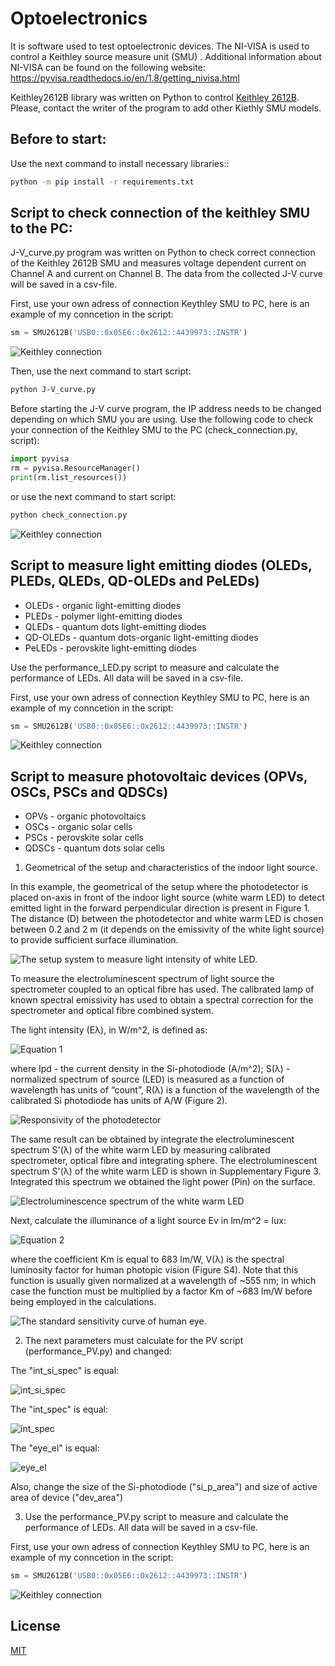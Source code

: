 <link href="https://cdn.jsdelivr.net/npm/bootstrap@5.1.3/dist/css/bootstrap.min.css" rel="stylesheet" integrity="sha384-1BmE4kWBq78iYhFldvKuhfTAU6auU8tT94WrHftjDbrCEXSU1oBoqyl2QvZ6jIW3" crossorigin="anonymous">

# Optoelectronics
It is software used to test optoelectronic devices.
The NI-VISA is used to control a Keithley  source measure unit (SMU) .  Additional information about NI-VISA can be found on the following website: https://pyvisa.readthedocs.io/en/1.8/getting_nivisa.html

Keithley2612B library was written on Python to control [Keithley 2612B](https://www.tek.com/keithley-source-measure-units/smu-2600b-series-sourcemeter).
Please, contact the writer of the program to add other Kiethly SMU models.

## Before to start:
Use the next command to install necessary libraries::
```bash
python -m pip install -r requirements.txt
```

## Script to check connection of the keithley SMU to the PC:

J-V_curve.py program was written on Python to check correct connection of the Keithley 2612B SMU and measures voltage dependent current on Channel A and current on Channel B. The data from the collected J-V curve will be saved in a csv-file.

First, use your own adress of connection Keythley SMU to PC, here is an example of my conncetion in the script:
```python
sm = SMU2612B('USB0::0x05E6::0x2612::4439973::INSTR')
```

![Keithley connection](https://github.com/SDayneko/optoelectronics/blob/main/img/connection_keithley.png)

Then, use the next command to start script:
```bash
python J-V_curve.py
```

Before starting the J-V curve program, the IP address needs to be changed depending on which SMU you are using. Use the following code to check your connection of the Keithley SMU to the PC (check_connection.py, script):
```python
import pyvisa
rm = pyvisa.ResourceManager()
print(rm.list_resources())
```
or use the next command to start script:
```bash
python check_connection.py
```
![Keithley connection](https://github.com/SDayneko/optoelectronics/blob/main/img/connection_keithley.png)

## Script to measure light emitting diodes (OLEDs, PLEDs, QLEDs, QD-OLEDs and PeLEDs)
<ul class="list-group">
  <li class="list-group-item">OLEDs - organic light-emitting diodes</li>
  <li class="list-group-item">PLEDs - polymer light-emitting diodes</li>
  <li class="list-group-item">QLEDs - quantum dots light-emitting diodes</li>
  <li class="list-group-item">QD-OLEDs - quantum dots-organic light-emitting diodes</li>
  <li class="list-group-item">PeLEDs - perovskite light-emitting diodes</li>
</ul>

Use the performance_LED.py script to measure and calculate the performance of LEDs. 
All data will be saved in a csv-file.

First, use your own adress of connection Keythley SMU to PC, here is an example of my conncetion in the script:
```python
sm = SMU2612B('USB0::0x05E6::0x2612::4439973::INSTR')
```
![Keithley connection](https://github.com/SDayneko/optoelectronics/blob/main/img/connection_keithley.png)

## Script to measure photovoltaic devices (OPVs, OSCs, PSCs and QDSCs)
<ul class="list-group">
  <li class="list-group-item">OPVs - organic photovoltaics</li>
  <li class="list-group-item">OSCs - organic solar cells</li>
  <li class="list-group-item">PSCs - perovskite solar cells</li>
  <li class="list-group-item">QDSCs - quantum dots solar cells</li>
</ul>

1. Geometrical of the setup and characteristics of the indoor light source.

In this example, the geometrical of the setup where the photodetector is placed on-axis in front of the indoor light source (white warm LED) to detect emitted light in the forward perpendicular direction is present in Figure 1. The distance (D) between the photodetector and white warm LED is chosen between 0.2 and 2 m (it depends on the emissivity of the white light source) to provide sufficient surface illumination.

![The setup system to measure light intensity of white LED.](https://github.com/SDayneko/optoelectronics/blob/main/img/Figure_1.png)

To measure the electroluminescent spectrum of light source the spectrometer coupled to an optical fibre has used. The calibrated lamp of known spectral emissivity has used to obtain a spectral correction for the spectrometer and optical fibre combined system.

The light intensity (Eλ), in W/m^2, is defined as:

![Equation 1](https://github.com/SDayneko/optoelectronics/blob/main/img/Equation_1.png)

where Ipd - the current density in the Si-photodiode (A/m^2); S(λ) - normalized spectrum of source (LED) is measured as a function of wavelength has units of “count”, R(λ) is a function of the wavelength of the calibrated Si photodiode has units of A/W (Figure 2).

![Responsivity of the photodetector](https://github.com/SDayneko/optoelectronics/blob/main/img/Figure_2.png)

The same result can be obtained by integrate the electroluminescent spectrum S'(λ) of the white warm LED by measuring calibrated spectrometer, optical fibre and integrating sphere. The electroluminescent spectrum S'(λ) of the white warm LED is shown in Supplementary Figure 3. Integrated this spectrum we obtained the light power (Pin) on the surface.

![Electroluminescence spectrum of the white warm LED](https://github.com/SDayneko/optoelectronics/blob/main/img/Figure_3.png)

Next, calculate the illuminance of a light source Ev in lm/m^2 = lux:

![Equation 2](https://github.com/SDayneko/optoelectronics/blob/main/img/Equation_2.png)

where the coefficient Km is equal to 683 lm/W, V(λ) is the spectral luminosity factor for human photopic vision (Figure S4). Note that this function is usually given normalized at a wavelength of ~555 nm; in which case the function must be multiplied by a factor Km of ~683 lm/W before being employed in the calculations.

![The standard sensitivity curve of human eye.](https://github.com/SDayneko/optoelectronics/blob/main/img/Figure_3.png)

2. The next parameters must calculate for the PV script (performance_PV.py) and changed:

The "int_si_spec" is equal:

![int_si_spec](https://github.com/SDayneko/optoelectronics/blob/main/img/int_si_spec.png)

The "int_spec" is equal:

![int_spec](https://github.com/SDayneko/optoelectronics/blob/main/img/int_si_spec.png)

The "eye_el" is equal:

![eye_el](https://github.com/SDayneko/optoelectronics/blob/main/img/eye_el.png)

Also, change the size of the Si-photodiode ("si_p_area") and size of active area of device ("dev_area")

3. Use the performance_PV.py script to measure and calculate the performance of LEDs. 
All data will be saved in a csv-file.

First, use your own adress of connection Keythley SMU to PC, here is an example of my conncetion in the script:
```python
sm = SMU2612B('USB0::0x05E6::0x2612::4439973::INSTR')
```
![Keithley connection](https://github.com/SDayneko/optoelectronics/blob/main/img/connection_keithley.png)

## License
[MIT](https://github.com/SDayneko/optoelectronics/blob/main/LICENSE)